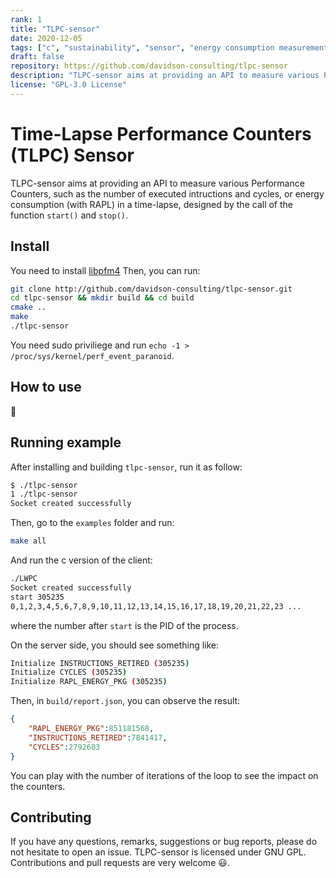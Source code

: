 ```yaml
---
rank: 1
title: "TLPC-sensor"
date: 2020-12-05
tags: ["c", "sustainability", "sensor", "energy consumption measurements"]
draft: false
repository: https://github.com/davidson-consulting/tlpc-sensor
description: "TLPC-sensor aims at providing an API to measure various Performance Counters, such as the number of executed intructions and cycles, or energy consumption (with RAPL) in a time-lapse, designated by the call of the function start() and stop(). "
license: "GPL-3.0 License"
---
```


# Time-Lapse Performance Counters (TLPC) Sensor

TLPC-sensor aims at providing an API to measure various Performance Counters, such as the number of executed intructions and cycles, or energy consumption (with RAPL) in a time-lapse, designed by the call of the function `start()` and `stop()`.

## Install

You need to install [libpfm4](https://github.com/gfieni/libpfm4)
Then, you can run:
```sh
git clone http://github.com/davidson-consulting/tlpc-sensor.git
cd tlpc-sensor && mkdir build && cd build
cmake ..
make
./tlpc-sensor
```

You need sudo priviliege and run `echo -1 > /proc/sys/kernel/perf_event_paranoid`.

## How to use

:construction:

## Running example

After installing and building `tlpc-sensor`, run it as follow:

```sh
$ ./tlpc-sensor
1 ./tlpc-sensor
Socket created successfully
```

Then, go to the `examples` folder and run:

```sh
make all
```

And run the c version of the client:
```sh
./LWPC
Socket created successfully
start 305235 
0,1,2,3,4,5,6,7,8,9,10,11,12,13,14,15,16,17,18,19,20,21,22,23 ...
```

where the number after `start` is the PID of the process.

On the server side, you should see something like:

```sh
Initialize INSTRUCTIONS_RETIRED (305235)
Initialize CYCLES (305235)
Initialize RAPL_ENERGY_PKG (305235)
```

Then, in `build/report.json`, you can observe the result:

```json
{
	"RAPL_ENERGY_PKG":851181568,
	"INSTRUCTIONS_RETIRED":7841417,
	"CYCLES":2792603
}
```

You can play with the number of iterations of the loop to see the impact on the counters.

## Contributing

If you have any questions, remarks, suggestions or bug reports, please do not hesitate to open an issue.
TLPC-sensor is licensed under GNU GPL.
Contributions and pull requests are very welcome :smiley:.